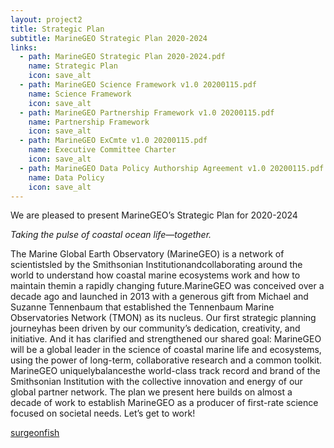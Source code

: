 ```yaml
---
layout: project2
title: Strategic Plan
subtitle: MarineGEO Strategic Plan 2020-2024
links:
  - path: MarineGEO Strategic Plan 2020-2024.pdf
    name: Strategic Plan
    icon: save_alt
  - path: MarineGEO Science Framework v1.0 20200115.pdf
    name: Science Framework
    icon: save_alt
  - path: MarineGEO Partnership Framework v1.0 20200115.pdf
    name: Partnership Framework
    icon: save_alt
  - path: MarineGEO ExCmte v1.0 20200115.pdf
    name: Executive Committee Charter
    icon: save_alt
  - path: MarineGEO Data Policy Authorship Agreement v1.0 20200115.pdf
    name: Data Policy
    icon: save_alt
---
```


We are pleased to present MarineGEO’s Strategic Plan for 2020-2024

*Taking the pulse of coastal ocean life—together.*

The Marine Global Earth Observatory (MarineGEO) is a network of scientistsled by the Smithsonian Institutionandcollaborating around the world to understand how coastal marine ecosystems work and how to maintain themin a rapidly changing future.MarineGEO was conceived over a decade ago and launched in 2013 with a generous gift from Michael and Suzanne Tennenbaum that established the Tennenbaum Marine Observatories Network (TMON) as its nucleus. Our first strategic planning journeyhas been driven by our community’s dedication, creativity, and initiative. And it has clarified and strengthened our shared goal: MarineGEO will be a global leader in the science of coastal marine life and ecosystems, using the power of long-term, collaborative research and a common toolkit. MarineGEO uniquelybalancesthe world-class track record and brand of the Smithsonian Institution with the collective innovation and energy of our global partner network. The plan we present here builds on almost a decade of work to establish MarineGEO as a producer of first-rate science focused on societal needs. Let’s get to work!

[surgeonfish]({{site.baseurl}}/assets/strategic/surgeonfish.png)
